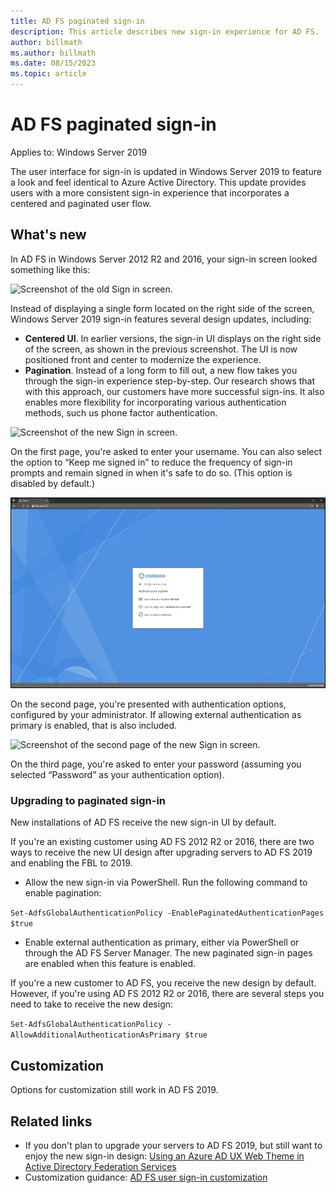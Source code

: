 ```yaml
---
title: AD FS paginated sign-in
description: This article describes new sign-in experience for AD FS.
author: billmath
ms.author: billmath
ms.date: 08/15/2023
ms.topic: article
---
```

# AD FS paginated sign-in

Applies to: Windows Server 2019

The user interface for sign-in is updated in Windows Server 2019 to feature a look and feel identical to Azure Active Directory. This update provides users with a more consistent sign-in experience that incorporates a centered and paginated user flow.

## What's new

In AD FS in Windows Server 2012 R2 and 2016, your sign-in screen looked something like this:

![Screenshot of the old Sign in screen.](media/AD-FS-paginated-sign-in/signin1.png)

Instead of displaying a single form located on the right side of the screen, Windows Server 2019 sign-in features several design updates, including:

- **Centered UI**. In earlier versions, the sign-in UI displays on the right side of the screen, as shown in the previous screenshot. The UI is now positioned front and center to modernize the experience.
- **Pagination**. Instead of a long form to fill out, a new flow takes you through the sign-in experience step-by-step. Our research shows that with this approach, our customers have more successful sign-ins. It also enables more flexibility for incorporating various authentication methods, such us phone factor authentication.

![Screenshot of the new Sign in screen.](media/AD-FS-paginated-sign-in/signin2.png)

On the first page, you're asked to enter your username. You can also select the option to “Keep me signed in” to reduce the frequency of sign-in prompts and remain signed in when it's safe to do so. (This option is disabled by default.)

![Screenshot of the first page of the new Sign in screen.](media/AD-FS-paginated-sign-in/signin3.png)

On the second page, you're presented with authentication options, configured by your administrator. If allowing external authentication as primary is enabled, that is also included.

![Screenshot of the second page of the new Sign in screen.](media/AD-FS-paginated-sign-in/signin4.png)

On the third page, you're asked to enter your password (assuming you selected “Password” as your authentication option).

### Upgrading to paginated sign-in

New installations of AD FS receive the new sign-in UI by default.

If you're an existing customer using AD FS 2012 R2 or 2016, there are two ways to receive the new UI design after upgrading servers to AD FS 2019 and enabling the FBL to 2019.

- Allow the new sign-in via PowerShell. Run the following command to enable pagination:

 ``Set-AdfsGlobalAuthenticationPolicy -EnablePaginatedAuthenticationPages $true``

 - Enable external authentication as primary, either via PowerShell or through the AD FS Server Manager. The new paginated sign-in pages are enabled when this feature is enabled.

If you're a new customer to AD FS, you receive the new design by default. However, if you're using AD FS 2012 R2 or 2016, there are several steps you need to take to receive the new design:

``Set-AdfsGlobalAuthenticationPolicy -AllowAdditionalAuthenticationAsPrimary $true``

## Customization

Options for customization still work in AD FS 2019.

## Related links

- If you don't plan to upgrade your servers to AD FS 2019, but still want to enjoy the new sign-in design: [Using an Azure AD UX Web Theme in Active Directory Federation Services](azure-ux-web-theme-in-ad-fs.md)
- Customization guidance: [AD FS user sign-in customization](ad-fs-user-sign-in-customization.md)
